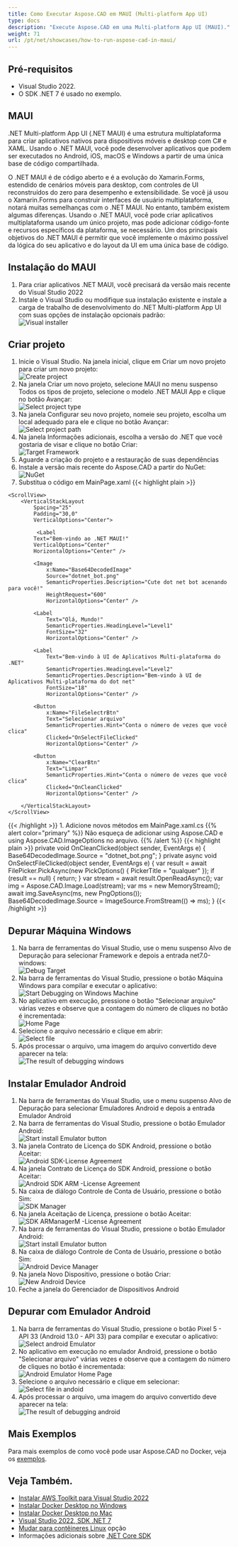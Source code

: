 ```yaml
---
title: Como Executar Aspose.CAD em MAUI (Multi-platform App UI)
type: docs
description: "Execute Aspose.CAD em uma Multi-platform App UI (MAUI)."
weight: 71
url: /pt/net/showcases/how-to-run-aspose-cad-in-maui/
---
```


## Pré-requisitos
- Visual Studio 2022.
- O SDK .NET 7 é usado no exemplo.


## MAUI

.NET Multi-platform App UI (.NET MAUI) é uma estrutura multiplataforma para criar aplicativos nativos para dispositivos móveis e desktop com C# e XAML.
Usando o .NET MAUI, você pode desenvolver aplicativos que podem ser executados no Android, iOS, macOS e Windows a partir de uma única base de código compartilhada.

O .NET MAUI é de código aberto e é a evolução do Xamarin.Forms, estendido de cenários móveis para desktop, com controles de UI reconstruídos do zero para desempenho e extensibilidade.
Se você já usou o Xamarin.Forms para construir interfaces de usuário multiplataforma, notará muitas semelhanças com o .NET MAUI.
No entanto, também existem algumas diferenças.
Usando o .NET MAUI, você pode criar aplicativos multiplataforma usando um único projeto, mas pode adicionar código-fonte e recursos específicos da plataforma, se necessário.
Um dos principais objetivos do .NET MAUI é permitir que você implemente o máximo possível da lógica do seu aplicativo e do layout da UI em uma única base de código.


## Instalação do MAUI

1. Para criar aplicativos .NET MAUI, você precisará da versão mais recente do Visual Studio 2022
1. Instale o Visual Studio ou modifique sua instalação existente e instale a carga de trabalho de desenvolvimento do .NET Multi-platform App UI com suas opções de instalação opcionais padrão:<br>
![Visual installer](/cad/_assets/showcases/maui/visual-installer.png)


## Criar projeto

1. Inicie o Visual Studio. Na janela inicial, clique em Criar um novo projeto para criar um novo projeto:<br>
![Create project](/cad/_assets/showcases/maui/create-project.png)<br>
1. Na janela Criar um novo projeto, selecione MAUI no menu suspenso Todos os tipos de projeto, selecione o modelo .NET MAUI App e clique no botão Avançar:<br>
![Select project type](/cad/_assets/showcases/maui/select-project.png)<br>
1. Na janela Configurar seu novo projeto, nomeie seu projeto, escolha um local adequado para ele e clique no botão Avançar:<br>
![Select project path](/cad/_assets/showcases/maui/select-project-path.png)<br>
1. Na janela Informações adicionais, escolha a versão do .NET que você gostaria de visar e clique no botão Criar:<br>
![Target Framework](/cad/_assets/showcases/maui/select-framework.png)<br>
1. Aguarde a criação do projeto e a restauração de suas dependências
1. Instale a versão mais recente do Aspose.CAD a partir do NuGet:<br>
![NuGet](/cad/_assets/showcases/maui/nuget.png)<br>
1. Substitua o código em MainPage.xaml
{{< highlight plain >}}
<?xml version="1.0" encoding="utf-8" ?>
<ContentPage xmlns="http://schemas.microsoft.com/dotnet/2021/maui"
             xmlns:x="http://schemas.microsoft.com/winfx/2009/xaml"
             x:Class="MauiApp1.MainPage">

    <ScrollView>
        <VerticalStackLayout
            Spacing="25"
            Padding="30,0"
            VerticalOptions="Center">

             <Label 
            Text="Bem-vindo ao .NET MAUI!"
            VerticalOptions="Center" 
            HorizontalOptions="Center" />

            <Image
                x:Name="Base64DecodedImage"
                Source="dotnet_bot.png"
                SemanticProperties.Description="Cute dot net bot acenando para você!"
                HeightRequest="600"
                HorizontalOptions="Center" />

            <Label
                Text="Olá, Mundo!"
                SemanticProperties.HeadingLevel="Level1"
                FontSize="32"
                HorizontalOptions="Center" />

            <Label
                Text="Bem-vindo à UI de Aplicativos Multi-plataforma do .NET"
                SemanticProperties.HeadingLevel="Level2"
                SemanticProperties.Description="Bem-vindo à UI de Aplicativos Multi-plataforma do dot net"
                FontSize="18"
                HorizontalOptions="Center" />

            <Button
                x:Name="FileSelectrBtn"
                Text="Selecionar arquivo"
                SemanticProperties.Hint="Conta o número de vezes que você clica"
                Clicked="OnSelectFileClicked"
                HorizontalOptions="Center" />

            <Button
                x:Name="ClearBtn"
                Text="Limpar"
                SemanticProperties.Hint="Conta o número de vezes que você clica"
                Clicked="OnCleanClicked"
                HorizontalOptions="Center" />

        </VerticalStackLayout>
    </ScrollView>
</ContentPage>
{{< /highlight >}}
1. Adicione novos métodos em MainPage.xaml.cs
{{% alert color="primary" %}} 
Não esqueça de adicionar using Aspose.CAD e using Aspose.CAD.ImageOptions no arquivo.
{{% /alert %}}
{{< highlight plain >}}
private void OnCleanClicked(object sender, EventArgs e)
{
    Base64DecodedImage.Source = "dotnet_bot.png";
}
private async void OnSelectFileClicked(object sender, EventArgs e)
{
    var result = await FilePicker.PickAsync(new PickOptions()
    {
        PickerTitle = "qualquer"
    });
    if (result == null)
    {
        return;
    }
    var stream = await result.OpenReadAsync();
    var img = Aspose.CAD.Image.Load(stream);
    var ms = new MemoryStream();
    await img.SaveAsync(ms, new PngOptions());
    Base64DecodedImage.Source = ImageSource.FromStream(() => ms);
}
{{< /highlight >}}


## Depurar Máquina Windows

1. Na barra de ferramentas do Visual Studio, use o menu suspenso Alvo de Depuração para selecionar Framework e depois a entrada net7.0-windows:<br>
![Debug Target](/cad/_assets/showcases/maui/windows-mode.png)<br>
1. Na barra de ferramentas do Visual Studio, pressione o botão Máquina Windows para compilar e executar o aplicativo:<br>
![Start Debugging on Windows Machine](/cad/_assets/showcases/maui/windows-start-debug.png)<br>
1. No aplicativo em execução, pressione o botão "Selecionar arquivo" várias vezes e observe que a contagem do número de cliques no botão é incrementada:<br>
![Home Page](/cad/_assets/showcases/maui/windows-home-page.png)<br>
1. Selecione o arquivo necessário e clique em abrir:<br>
![Select file](/cad/_assets/showcases/maui/select-file.png)<br>
1. Após processar o arquivo, uma imagem do arquivo convertido deve aparecer na tela:<br>
![The result of debugging windows](/cad/_assets/showcases/maui/windows-result.png)


## Instalar Emulador Android

1. Na barra de ferramentas do Visual Studio, use o menu suspenso Alvo de Depuração para selecionar Emuladores Android e depois a entrada Emulador Android
1. Na barra de ferramentas do Visual Studio, pressione o botão Emulador Android:<br>
![Start install Emulator button](/cad/_assets/showcases/maui/start-install-emulator.png)<br>
1. Na janela Contrato de Licença do SDK Android, pressione o botão Aceitar:<br>
![Android SDK-License Agreement](/cad/_assets/showcases/maui/android-sdk-1.png)<br>
1. Na janela Contrato de Licença do SDK Android, pressione o botão Aceitar:<br>
![Android SDK ARM -License Agreement](/cad/_assets/showcases/maui/android-sdk-2.png)<br>
1. Na caixa de diálogo Controle de Conta de Usuário, pressione o botão Sim:<br>
![SDK Manager](/cad/_assets/showcases/maui/android-sdk-3.png)<br>
1. Na janela Aceitação de Licença, pressione o botão Aceitar:<br>
![SDK ARManagerM -License Agreement](/cad/_assets/showcases/maui/android-sdk-4.png)<br>
1. Na barra de ferramentas do Visual Studio, pressione o botão Emulador Android:<br>
![Start install Emulator button](/cad/_assets/showcases/maui/start-install-emulator.png)<br>
1. Na caixa de diálogo Controle de Conta de Usuário, pressione o botão Sim:<br>
![Android Device Manager](/cad/_assets/showcases/maui/android-device-manager.png)<br>
1. Na janela Novo Dispositivo, pressione o botão Criar:<br>
![New Android Device](/cad/_assets/showcases/maui/android-new-device.png)<br>
1. Feche a janela do Gerenciador de Dispositivos Android


## Depurar com Emulador Android

1. Na barra de ferramentas do Visual Studio, pressione o botão Pixel 5 - API 33 (Android 13.0 - API 33) para compilar e executar o aplicativo:<br>
![Select android Emulator](/cad/_assets/showcases/maui/select-android-emulator.png)<br>
1. No aplicativo em execução no emulador Android, pressione o botão "Selecionar arquivo" várias vezes e observe que a contagem do número de cliques no botão é incrementada:<br>
![Android Emulator Home Page](/cad/_assets/showcases/maui/android-home-page.png)<br>
1. Selecione o arquivo necessário e clique em selecionar:<br>
![Select file in andoid](/cad/_assets/showcases/maui/select-file-android.png)<br>
1. Após processar o arquivo, uma imagem do arquivo convertido deve aparecer na tela:<br>
![The result of debugging android](/cad/_assets/showcases/maui/android-result.png)


## Mais Exemplos

Para mais exemplos de como você pode usar Aspose.CAD no Docker, veja os [exemplos](https://github.com/aspose-cad/Aspose.CAD-Documentation).


## Veja Também.

- [Instalar AWS Toolkit para Visual Studio 2022](https://marketplace.visualstudio.com/items?itemName=AmazonWebServices.AWSToolkitforVisualStudio2022)
- [Instalar Docker Desktop no Windows](https://docs.docker.com/docker-for-windows/install/)
- [Instalar Docker Desktop no Mac](https://docs.docker.com/docker-for-mac/install/)
- [Visual Studio 2022, SDK .NET 7](https://docs.microsoft.com/en-us/dotnet/core/install/windows?tabs=net70#dependencies)
- [Mudar para contêineres Linux](https://docs.docker.com/docker-for-windows/#switch-between-windows-and-linux-containers) opção
- Informações adicionais sobre [.NET Core SDK](https://hub.docker.com/_/microsoft-dotnet-sdk)
